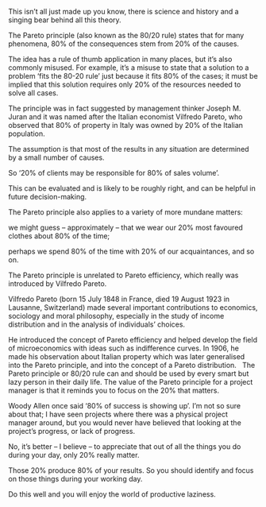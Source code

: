 This isn’t all just made up you know, there is science and history and a singing bear behind all this theory.   




The Pareto principle (also known as the 80/20 rule) states that for many phenomena, 80% of the consequences stem from 20% of the causes.



The idea has a rule of thumb application in many places, but it’s also commonly misused. For example, it’s a misuse to state that a solution to a problem ‘fits the 80-20 rule’ just because it fits 80% of the cases; it must be implied that this solution requires only 20% of the resources needed to solve all cases.  




The principle was in fact suggested by management thinker Joseph M. Juran and it was named after the Italian economist Vilfredo Pareto, who observed that 80% of property in Italy was owned by 20% of the Italian population.



The assumption is that most of the results in any situation are determined by a small number of causes.   



So ‘20% of clients may be responsible for 80% of sales volume’. 


This can be evaluated and is likely to be roughly right, and can be helpful in future decision-making.


The Pareto principle also applies to a variety of more mundane matters: 


we might guess – approximately – that we wear our 20% most favoured clothes about 80% of the time; 


perhaps we spend 80% of the time with 20% of our acquaintances, and so on.  



The Pareto principle is unrelated to Pareto efficiency, which really was introduced by Vilfredo Pareto. 



Vilfredo Pareto (born 15 July 1848 in France, died 19 August 1923 in Lausanne, Switzerland) made several important contributions to economics, sociology and moral philosophy, especially in the study of income distribution and in the analysis of individuals’ choices. 


He introduced the concept of Pareto efficiency and helped develop the field of microeconomics with ideas such as indifference curves. In 1906, he made his observation about Italian property which was later generalised into the Pareto principle, and into the concept of a Pareto distribution.   The Pareto principle or 80/20 rule can and should be used by every smart but lazy person in their daily life. The value of the Pareto principle for a project manager is that it reminds you to focus on the 20% that matters.   



Woody Allen once said ‘80% of success is showing up’. I’m not so sure about that; I have seen projects where there was a physical project manager around, but you would never have believed that looking at the project’s progress, or lack of progress.


No, it’s better – I believe – to appreciate that out of all the things you do during your day, only 20% really matter. 


Those 20% produce 80% of your results. So you should identify and focus on those things during your working day.  




Do this well and you will enjoy the world of productive laziness.
